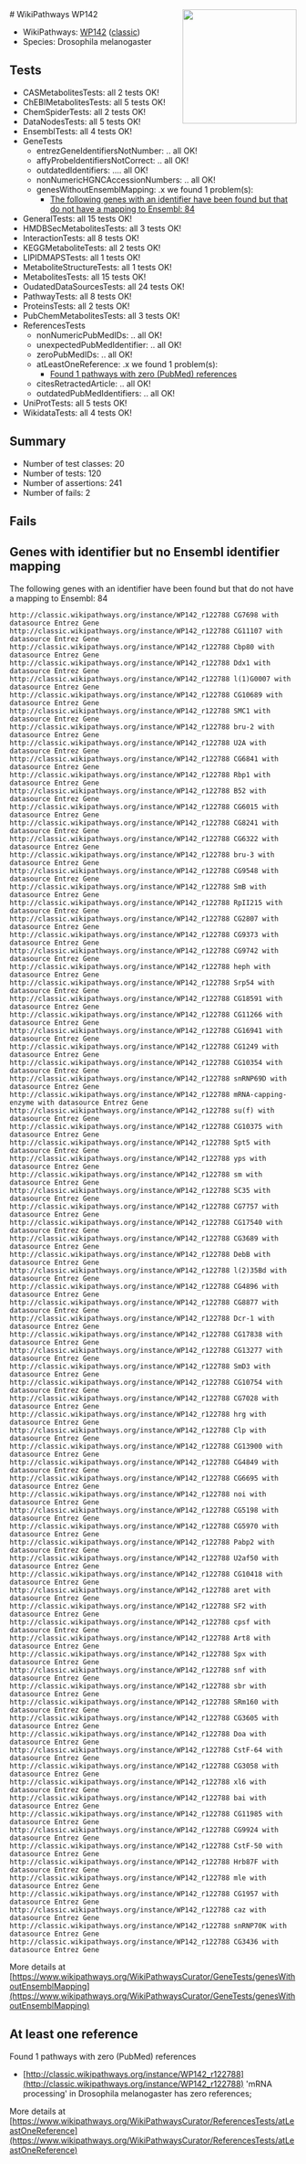 <img style="float: right; width: 200px" src="https://upload.wikimedia.org/wikipedia/commons/thumb/8/83/Wplogo_with_text_500.png/640px-Wplogo_with_text_500.png" />
# WikiPathways WP142

* WikiPathways: [WP142](https://wikipathways.org/pathways/WP142) ([classic](https://classic.wikipathways.org/instance/WP142))
* Species: Drosophila melanogaster
## Tests
* CASMetabolitesTests: all 2 tests OK!
* ChEBIMetabolitesTests: all 5 tests OK!
* ChemSpiderTests: all 2 tests OK!
* DataNodesTests: all 5 tests OK!
* EnsemblTests: all 4 tests OK!
* GeneTests
    * entrezGeneIdentifiersNotNumber: .. all OK!
    * affyProbeIdentifiersNotCorrect: .. all OK!
    * outdatedIdentifiers: .... all OK!
    * nonNumericHGNCAccessionNumbers: .. all OK!
    * genesWithoutEnsemblMapping: .x we found 1 problem(s):
        * [The following genes with an identifier have been found but that do not have a mapping to Ensembl: 84](#c4e543ea)
* GeneralTests: all 15 tests OK!
* HMDBSecMetabolitesTests: all 3 tests OK!
* InteractionTests: all 8 tests OK!
* KEGGMetaboliteTests: all 2 tests OK!
* LIPIDMAPSTests: all 1 tests OK!
* MetaboliteStructureTests: all 1 tests OK!
* MetabolitesTests: all 15 tests OK!
* OudatedDataSourcesTests: all 24 tests OK!
* PathwayTests: all 8 tests OK!
* ProteinsTests: all 2 tests OK!
* PubChemMetabolitesTests: all 3 tests OK!
* ReferencesTests
    * nonNumericPubMedIDs: .. all OK!
    * unexpectedPubMedIdentifier: .. all OK!
    * zeroPubMedIDs: .. all OK!
    * atLeastOneReference: .x we found 1 problem(s):
        * [Found 1 pathways with zero (PubMed) references](#d0a459f0)
    * citesRetractedArticle: .. all OK!
    * outdatedPubMedIdentifiers: .. all OK!
* UniProtTests: all 5 tests OK!
* WikidataTests: all 4 tests OK!


## Summary

* Number of test classes: 20
* Number of tests: 120
* Number of assertions: 241
* Number of fails: 2

## Fails

<a name="c4e543ea" />

## Genes with identifier but no Ensembl identifier mapping

The following genes with an identifier have been found but that do not have a mapping to Ensembl: 84
```
http://classic.wikipathways.org/instance/WP142_r122788 CG7698 with datasource Entrez Gene
http://classic.wikipathways.org/instance/WP142_r122788 CG11107 with datasource Entrez Gene
http://classic.wikipathways.org/instance/WP142_r122788 Cbp80 with datasource Entrez Gene
http://classic.wikipathways.org/instance/WP142_r122788 Ddx1 with datasource Entrez Gene
http://classic.wikipathways.org/instance/WP142_r122788 l(1)G0007 with datasource Entrez Gene
http://classic.wikipathways.org/instance/WP142_r122788 CG10689 with datasource Entrez Gene
http://classic.wikipathways.org/instance/WP142_r122788 SMC1 with datasource Entrez Gene
http://classic.wikipathways.org/instance/WP142_r122788 bru-2 with datasource Entrez Gene
http://classic.wikipathways.org/instance/WP142_r122788 U2A with datasource Entrez Gene
http://classic.wikipathways.org/instance/WP142_r122788 CG6841 with datasource Entrez Gene
http://classic.wikipathways.org/instance/WP142_r122788 Rbp1 with datasource Entrez Gene
http://classic.wikipathways.org/instance/WP142_r122788 B52 with datasource Entrez Gene
http://classic.wikipathways.org/instance/WP142_r122788 CG6015 with datasource Entrez Gene
http://classic.wikipathways.org/instance/WP142_r122788 CG8241 with datasource Entrez Gene
http://classic.wikipathways.org/instance/WP142_r122788 CG6322 with datasource Entrez Gene
http://classic.wikipathways.org/instance/WP142_r122788 bru-3 with datasource Entrez Gene
http://classic.wikipathways.org/instance/WP142_r122788 CG9548 with datasource Entrez Gene
http://classic.wikipathways.org/instance/WP142_r122788 SmB with datasource Entrez Gene
http://classic.wikipathways.org/instance/WP142_r122788 RpII215 with datasource Entrez Gene
http://classic.wikipathways.org/instance/WP142_r122788 CG2807 with datasource Entrez Gene
http://classic.wikipathways.org/instance/WP142_r122788 CG9373 with datasource Entrez Gene
http://classic.wikipathways.org/instance/WP142_r122788 CG9742 with datasource Entrez Gene
http://classic.wikipathways.org/instance/WP142_r122788 heph with datasource Entrez Gene
http://classic.wikipathways.org/instance/WP142_r122788 Srp54 with datasource Entrez Gene
http://classic.wikipathways.org/instance/WP142_r122788 CG18591 with datasource Entrez Gene
http://classic.wikipathways.org/instance/WP142_r122788 CG11266 with datasource Entrez Gene
http://classic.wikipathways.org/instance/WP142_r122788 CG16941 with datasource Entrez Gene
http://classic.wikipathways.org/instance/WP142_r122788 CG1249 with datasource Entrez Gene
http://classic.wikipathways.org/instance/WP142_r122788 CG10354 with datasource Entrez Gene
http://classic.wikipathways.org/instance/WP142_r122788 snRNP69D with datasource Entrez Gene
http://classic.wikipathways.org/instance/WP142_r122788 mRNA-capping-enzyme with datasource Entrez Gene
http://classic.wikipathways.org/instance/WP142_r122788 su(f) with datasource Entrez Gene
http://classic.wikipathways.org/instance/WP142_r122788 CG10375 with datasource Entrez Gene
http://classic.wikipathways.org/instance/WP142_r122788 Spt5 with datasource Entrez Gene
http://classic.wikipathways.org/instance/WP142_r122788 yps with datasource Entrez Gene
http://classic.wikipathways.org/instance/WP142_r122788 sm with datasource Entrez Gene
http://classic.wikipathways.org/instance/WP142_r122788 SC35 with datasource Entrez Gene
http://classic.wikipathways.org/instance/WP142_r122788 CG7757 with datasource Entrez Gene
http://classic.wikipathways.org/instance/WP142_r122788 CG17540 with datasource Entrez Gene
http://classic.wikipathways.org/instance/WP142_r122788 CG3689 with datasource Entrez Gene
http://classic.wikipathways.org/instance/WP142_r122788 DebB with datasource Entrez Gene
http://classic.wikipathways.org/instance/WP142_r122788 l(2)35Bd with datasource Entrez Gene
http://classic.wikipathways.org/instance/WP142_r122788 CG4896 with datasource Entrez Gene
http://classic.wikipathways.org/instance/WP142_r122788 CG8877 with datasource Entrez Gene
http://classic.wikipathways.org/instance/WP142_r122788 Dcr-1 with datasource Entrez Gene
http://classic.wikipathways.org/instance/WP142_r122788 CG17838 with datasource Entrez Gene
http://classic.wikipathways.org/instance/WP142_r122788 CG13277 with datasource Entrez Gene
http://classic.wikipathways.org/instance/WP142_r122788 SmD3 with datasource Entrez Gene
http://classic.wikipathways.org/instance/WP142_r122788 CG10754 with datasource Entrez Gene
http://classic.wikipathways.org/instance/WP142_r122788 CG7028 with datasource Entrez Gene
http://classic.wikipathways.org/instance/WP142_r122788 hrg with datasource Entrez Gene
http://classic.wikipathways.org/instance/WP142_r122788 Clp with datasource Entrez Gene
http://classic.wikipathways.org/instance/WP142_r122788 CG13900 with datasource Entrez Gene
http://classic.wikipathways.org/instance/WP142_r122788 CG4849 with datasource Entrez Gene
http://classic.wikipathways.org/instance/WP142_r122788 CG6695 with datasource Entrez Gene
http://classic.wikipathways.org/instance/WP142_r122788 noi with datasource Entrez Gene
http://classic.wikipathways.org/instance/WP142_r122788 CG5198 with datasource Entrez Gene
http://classic.wikipathways.org/instance/WP142_r122788 CG5970 with datasource Entrez Gene
http://classic.wikipathways.org/instance/WP142_r122788 Pabp2 with datasource Entrez Gene
http://classic.wikipathways.org/instance/WP142_r122788 U2af50 with datasource Entrez Gene
http://classic.wikipathways.org/instance/WP142_r122788 CG10418 with datasource Entrez Gene
http://classic.wikipathways.org/instance/WP142_r122788 aret with datasource Entrez Gene
http://classic.wikipathways.org/instance/WP142_r122788 SF2 with datasource Entrez Gene
http://classic.wikipathways.org/instance/WP142_r122788 cpsf with datasource Entrez Gene
http://classic.wikipathways.org/instance/WP142_r122788 Art8 with datasource Entrez Gene
http://classic.wikipathways.org/instance/WP142_r122788 Spx with datasource Entrez Gene
http://classic.wikipathways.org/instance/WP142_r122788 snf with datasource Entrez Gene
http://classic.wikipathways.org/instance/WP142_r122788 sbr with datasource Entrez Gene
http://classic.wikipathways.org/instance/WP142_r122788 SRm160 with datasource Entrez Gene
http://classic.wikipathways.org/instance/WP142_r122788 CG3605 with datasource Entrez Gene
http://classic.wikipathways.org/instance/WP142_r122788 Doa with datasource Entrez Gene
http://classic.wikipathways.org/instance/WP142_r122788 CstF-64 with datasource Entrez Gene
http://classic.wikipathways.org/instance/WP142_r122788 CG3058 with datasource Entrez Gene
http://classic.wikipathways.org/instance/WP142_r122788 xl6 with datasource Entrez Gene
http://classic.wikipathways.org/instance/WP142_r122788 bai with datasource Entrez Gene
http://classic.wikipathways.org/instance/WP142_r122788 CG11985 with datasource Entrez Gene
http://classic.wikipathways.org/instance/WP142_r122788 CG9924 with datasource Entrez Gene
http://classic.wikipathways.org/instance/WP142_r122788 CstF-50 with datasource Entrez Gene
http://classic.wikipathways.org/instance/WP142_r122788 Hrb87F with datasource Entrez Gene
http://classic.wikipathways.org/instance/WP142_r122788 mle with datasource Entrez Gene
http://classic.wikipathways.org/instance/WP142_r122788 CG1957 with datasource Entrez Gene
http://classic.wikipathways.org/instance/WP142_r122788 caz with datasource Entrez Gene
http://classic.wikipathways.org/instance/WP142_r122788 snRNP70K with datasource Entrez Gene
http://classic.wikipathways.org/instance/WP142_r122788 CG3436 with datasource Entrez Gene
```

More details at [https://www.wikipathways.org/WikiPathwaysCurator/GeneTests/genesWithoutEnsemblMapping](https://www.wikipathways.org/WikiPathwaysCurator/GeneTests/genesWithoutEnsemblMapping)

<a name="d0a459f0" />

## At least one reference

Found 1 pathways with zero (PubMed) references

* [http://classic.wikipathways.org/instance/WP142_r122788](http://classic.wikipathways.org/instance/WP142_r122788) 'mRNA processing' in Drosophila melanogaster has zero references; 


More details at [https://www.wikipathways.org/WikiPathwaysCurator/ReferencesTests/atLeastOneReference](https://www.wikipathways.org/WikiPathwaysCurator/ReferencesTests/atLeastOneReference)

